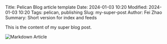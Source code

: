 Title: Pelican Blog article template
Date: 2024-01-03 10:20
Modified: 2024-01-03 10:20
Tags: pelican, publishing
Slug: my-super-post
Author: Fei Zhao
Summary: Short version for index and feeds

This is the content of my super blog post.

![Markdown Article]({static}/images/markdown_article_template.png)


